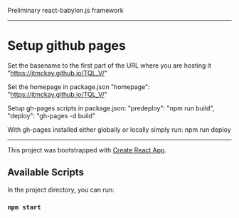 Preliminary react-babylon.js framework

---

# Setup github pages
Set the basename to the first part of the URL where you are hosting it "https://jtmckay.github.io/TQL_V/"
<BrowserRouter basename='/TQL_V'>

Set the homepage in package.json
"homepage": "https://jtmckay.github.io/TQL_V/"

Setup gh-pages scripts in package.json:
"predeploy": "npm run build",
"deploy": "gh-pages -d build"

With gh-pages installed either globally or locally simply run:
npm run deploy

---
This project was bootstrapped with [Create React App](https://github.com/facebook/create-react-app).

## Available Scripts

In the project directory, you can run:

### `npm start`

